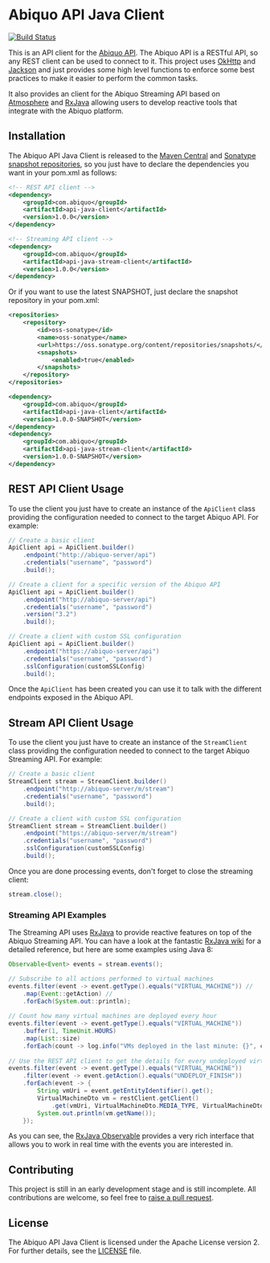 # Abiquo API Java Client

[![Build Status](https://travis-ci.org/abiquo/api-java-client.svg?branch=master)](https://travis-ci.org/abiquo/api-java-client)

This is an API client for the [Abiquo API](http://wiki.abiquo.com/). The Abiquo API is a RESTful API,
so any REST client can be used to connect to it. This project uses [OkHttp](http://square.github.io/okhttp/) and [Jackson](https://github.com/FasterXML/jackson) and just provides some high level functions 
to enforce some best practices to make it easier to perform the common tasks.

It also provides an client for the Abiquo Streaming API based on [Atmosphere](http://async-io.org/) and
[RxJava](https://github.com/ReactiveX/RxJava) allowing users to develop reactive tools that integrate with
the Abiquo platform.

## Installation

The Abiquo API Java Client is released to the [Maven Central](http://search.maven.org/#search%7Cga%7C1%7Cg%3A%22com.abiquo%22%20AND%20a%3A%22ap%C3%AC-java-client%22) and [Sonatype snapshot
repositories](https://oss.sonatype.org/content/repositories/snapshots/com/abiquo/api-java-client/), so you just have to declare the dependencies you want in your pom.xml as follows:

```xml
<!-- REST API client -->
<dependency>
    <groupId>com.abiquo</groupId>
    <artifactId>api-java-client</artifactId>
    <version>1.0.0</version>
</dependency>

<!-- Streaming API client -->
<dependency>
    <groupId>com.abiquo</groupId>
    <artifactId>api-java-stream-client</artifactId>
    <version>1.0.0</version>
</dependency>
```

Or if you want to use the latest SNAPSHOT, just declare the snapshot repository in your
pom.xml:

```xml
<repositories>
    <repository>
        <id>oss-sonatype</id>
        <name>oss-sonatype</name>
        <url>https://oss.sonatype.org/content/repositories/snapshots/</url>
        <snapshots>
            <enabled>true</enabled>
        </snapshots>
    </repository>
</repositories>

<dependency>
    <groupId>com.abiquo</groupId>
    <artifactId>api-java-client</artifactId>
    <version>1.0.0-SNAPSHOT</version>
</dependency>
<dependency>
    <groupId>com.abiquo</groupId>
    <artifactId>api-java-stream-client</artifactId>
    <version>1.0.0-SNAPSHOT</version>
</dependency>
```

## REST API Client Usage

To use the client you just have to create an instance of the `ApiClient` class providing the configuration needed to connect to the target Abiquo API. For example:

```java
// Create a basic client
ApiClient api = ApiClient.builder()
    .endpoint("http://abiquo-server/api")
    .credentials("username", "password")
    .build();

// Create a client for a specific version of the Abiquo API
ApiClient api = ApiClient.builder()
    .endpoint("http://abiquo-server/api")
    .credentials("username", "password")
    .version("3.2")
    .build();

// Create a client with custom SSL configuration
ApiClient api = ApiClient.builder()
    .endpoint("https://abiquo-server/api")
    .credentials("username", "password")
    .sslConfiguration(customSSLConfig)
    .build();
```

Once the `ApiClient` has been created you can use it to talk with the different endpoints exposed in the Abiquo API.

## Stream API Client Usage

To use the client you just have to create an instance of the `StreamClient` class providing the configuration needed to connect to the target Abiquo Streaming API. For example:

```java
// Create a basic client
StreamClient stream = StreamClient.builder()
    .endpoint("http://abiquo-server/m/stream")
    .credentials("username", "password")
    .build();

// Create a client with custom SSL configuration
StreamClient stream = StreamClient.builder()
    .endpoint("https://abiquo-server/m/stream")
    .credentials("username", "password")
    .sslConfiguration(customSSLConfig)
    .build();
```

Once you are done processing events, don't forget to close the streaming client:

```java
stream.close();
```

### Streaming API Examples

The Streaming API uses [RxJava](https://github.com/ReactiveX/RxJava) to provide reactive features on top of the
Abiquo Streaming API. You can have a look at the fantastic [RxJava wiki](https://github.com/ReactiveX/RxJava/wiki)
for a detailed reference, but here are some examples using Java 8:

```java
Observable<Event> events = stream.events();

// Subscribe to all actions performed to virtual machines
events.filter(event -> event.getType().equals("VIRTUAL_MACHINE")) //
    .map(Event::getAction) //
    .forEach(System.out::println);
    
// Count how many virtual machines are deployed every hour
events.filter(event -> event.getType().equals("VIRTUAL_MACHINE"))
    .buffer(1, TimeUnit.HOURS)
    .map(List::size)
    .forEach(count -> log.info("VMs deployed in the last minute: {}", count));
    
// Use the REST API client to get the details for every undeployed virtual machine
events.filter(event -> event.getType().equals("VIRTUAL_MACHINE"))
    .filter(event -> event.getAction().equals("UNDEPLOY_FINISH"))
    .forEach(event -> {
        String vmUri = event.getEntityIdentifier().get();
        VirtualMachineDto vm = restClient.getClient()
            .get(vmUri, VirtualMachineDto.MEDIA_TYPE, VirtualMachineDto.class);
        System.out.println(vm.getName());
    });
```

As you can see, the [RxJava Observable](https://github.com/ReactiveX/RxJava/wiki/Observable) provides a very rich
interface that allows you to work in real time with the events you are interested in.

## Contributing

This project is still in an early development stage and is still incomplete. All
contributions are welcome, so feel free to [raise a pull request](https://help.github.com/articles/using-pull-requests/).

## License

The Abiquo API Java Client is licensed under the Apache License version 2. For
further details, see the [LICENSE](LICENSE) file.
